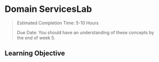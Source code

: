 # Domain ServicesLab <!-- omit in toc -->

> Estimated Completion Time: 5-10 Hours
>
> Due Date: You should have an understanding of these concepts by the end of week 5.

## Learning Objective <!-- omit in toc -->